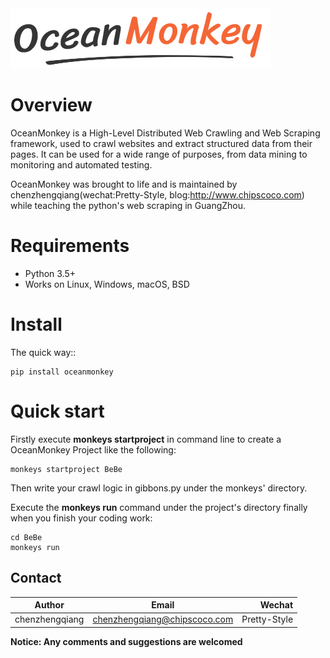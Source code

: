 <img src="https://github.com/chipscoco/OceanMonkey/blob/main/artwork/logo.jpg">
   

Overview
========

OceanMonkey is a High-Level Distributed Web Crawling and Web Scraping framework, used to
crawl websites and extract structured data from their pages. It can be used for
a wide range of purposes, from data mining to monitoring and automated testing.

OceanMonkey was brought to life and is maintained by chenzhengqiang(wechat:Pretty-Style, blog:http://www.chipscoco.com) while teaching the python's web scraping in GuangZhou.

Requirements
============

* Python 3.5+
* Works on Linux, Windows, macOS, BSD

Install
=======

The quick way::

    pip install oceanmonkey

Quick start
=============
Firstly execute **monkeys startproject** in command line to create a OceanMonkey Project like the following:

    monkeys startproject BeBe
Then write your crawl logic in gibbons.py under the monkeys' directory.

Execute the **monkeys run** command under the project's directory finally when you finish your coding work:

    cd BeBe
    monkeys run


## Contact


|Author          | Email            | Wechat      |
| ---------------|:----------------:| -----------:|
| chenzhengqiang | chenzhengqiang@chipscoco.com | Pretty-Style |

**Notice:  Any comments and suggestions are welcomed**
